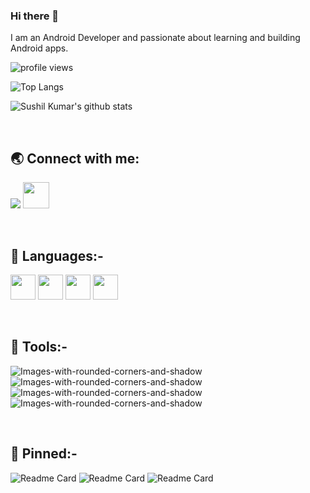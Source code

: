 ### Hi there 👋

I am an Android Developer and passionate about learning and building Android apps.

![profile views](https://komarev.com/ghpvc/?username=kumarsushil10&color=blue)

![Top Langs](https://github-readme-stats.vercel.app/api/top-langs/?username=kumarsushil10\&layout=donut\&theme=radical)

![Sushil Kumar's github stats](https://github-readme-stats.vercel.app/api?username=kumarsushil10\&rank_icon=github\&hide=issues\&show_icons=true\&theme=radical)

<br>

## :earth_asia: Connect with me:
<a href="https://linkedin.com/in/kmrsushil10"><img src="https://www.vectorlogo.zone/logos/linkedin/linkedin-ar21.svg" /></a>
<a href="https://leetcode.com/kmrsushil10/"><img aling="top" height=42 src="https://img.shields.io/badge/leetcode-FFFFFF?style=for-the-badge&logo=leetcode&logoColor=red" /></a>

<br>

## :rocket: Languages:-
<a href="https://docs.oracle.com/en/java/"><img height=40 src="https://www.vectorlogo.zone/logos/java/java-horizontal.svg" /></a>
<a href="https://kotlinlang.org/docs/home.html"><img  height=40 src="https://www.vectorlogo.zone/logos/kotlinlang/kotlinlang-ar21.svg" /></a>
<a href="https://docs.python.org/3/"><img  height=40 src="https://www.vectorlogo.zone/logos/python/python-ar21.svg" /></a>
<a href="https://devdocs.io/cpp/"><img aling="center" height=40 src="https://img.shields.io/badge/C++-000000?style=for-the-badge&logo=C&logoColor=red" /></a>

<br>

## :rocket: Tools:-
![Images-with-rounded-corners-and-shadow](https://www.vectorlogo.zone/logos/android/android-icon.svg)
![Images-with-rounded-corners-and-shadow](https://www.vectorlogo.zone/logos/firebase/firebase-icon.svg)
![Images-with-rounded-corners-and-shadow](https://www.vectorlogo.zone/logos/git-scm/git-scm-icon.svg)
![Images-with-rounded-corners-and-shadow](https://www.vectorlogo.zone/logos/github/github-icon.svg)


<br>

## :rocket: Pinned:-
![Readme Card](https://github-readme-stats.vercel.app/api/pin/?username=kumarsushil10\&repo=journal-note)
![Readme Card](https://github-readme-stats.vercel.app/api/pin/?username=kumarsushil10\&repo=social-and-shopping-ui-android)
![Readme Card](https://github-readme-stats.vercel.app/api/pin/?username=JunkieLabs\&repo=android-3d-ads-template)









